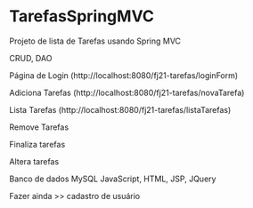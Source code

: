 # TarefasSpringMVC

Projeto de lista de Tarefas usando Spring MVC

CRUD, DAO

Página de Login (http://localhost:8080/fj21-tarefas/loginForm)

Adiciona Tarefas (http://localhost:8080/fj21-tarefas/novaTarefa)

Lista Tarefas (http://localhost:8080/fj21-tarefas/listaTarefas)

Remove Tarefas

Finaliza tarefas

Altera tarefas

Banco de dados MySQL
JavaScript, HTML, JSP, JQuery

Fazer ainda >> cadastro de usuário
